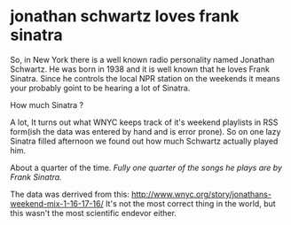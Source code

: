 # jonathan schwartz loves frank sinatra

So, in New York there is a well known radio personality named Jonathan Schwartz. He was born in 1938 and it is well known that he loves Frank Sinatra. Since he controls the local NPR station on the weekends it means your probably goint to be hearing a lot of Sinatra. 

How much Sinatra ?

A lot, It turns out what WNYC keeps track of it's weekend playlists in RSS form(ish the data was entered by hand and is error prone). So on one lazy Sinatra filled afternoon we found out how much Schwartz actually played him. 

About a quarter of the time. *Fully one quarter of the songs he plays are by Frank Sinatra.*


The data was derrived from this: http://www.wnyc.org/story/jonathans-weekend-mix-1-16-17-16/ It's not the most correct thing in the world, but this wasn't the most scientific endevor either.
